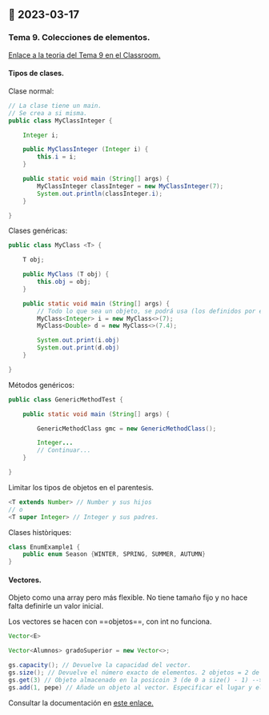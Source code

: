 ## 📓 2023-03-17

### Tema 9. Colecciones de elementos.

[Enlace a la teoria del Tema 9 en el Classroom.](https://classroom.google.com/c/NTQ3OTA2ODI1NTg5/m/NTQ3OTA2ODI1NjU2/details)

#### Tipos de clases.

Clase normal:

````java
// La clase tiene un main.
// Se crea a si misma.
public class MyClassInteger {

	Integer i;

	public MyClassInteger (Integer i) {
		this.i = i;
	}

	public static void main (String[] args) {
		MyClassInteger classInteger = new MyClassInteger(7);
		System.out.println(classInteger.i);
	}

}
````

Clases genéricas:

````java
public class MyClass <T> {

	T obj;

	public MyClass (T obj) {
		this.obj = obj;
	}

	public static void main (String[] args) {
		// Todo lo que sea un objeto, se podrá usa (los definidos por el usuario tambien)
		MyClass<Integer> i = new MyClass<>(7);
		MyClass<Double> d = new MyClass<>(7.4);

		System.out.print(i.obj)
		System.out.print(d.obj)
	}

}
````

Métodos genéricos:

````java
public class GenericMethodTest {

	public static void main (String[] args) {

		GenericMethodClass gmc = new GenericMethodClass();

		Integer...
		// Continuar...
	}

}
````

Limitar los tipos de objetos en el parentesis.

````java
<T extends Number> // Number y sus hijos
// o
<T super Integer> // Integer y sus padres. 
````

Clases històriques:

````java
class EnumExample1 {
	public enum Season {WINTER, SPRING, SUMMER, AUTUMN}
}
````

#### Vectores.

Objeto como una array pero más flexible. No tiene tamaño fijo y no hace falta definirle un valor inicial.

Los vectores se hacen con ==objetos==, con int no funciona.

````java
Vector<E>

Vector<Alumnos> gradoSuperior = new Vector<>;

gs.capacity(); // Devuelve la capacidad del vector.
gs.size(); // Devuelve el número exacto de elementos. 2 objetos = 2 de size.
gs.get(3) // Objeto almacenado en la posicoin 3 (de 0 a size() - 1) --> size = 4
gs.add(1, pepe) // Añade un objeto al vector. Especificar el lugar y el objeto. Lo moverá automáticamente.
````

Consultar la documentación en [este enlace.](https://docs.oracle.com/javase/8/docs/api/java/util/Vector.html)
